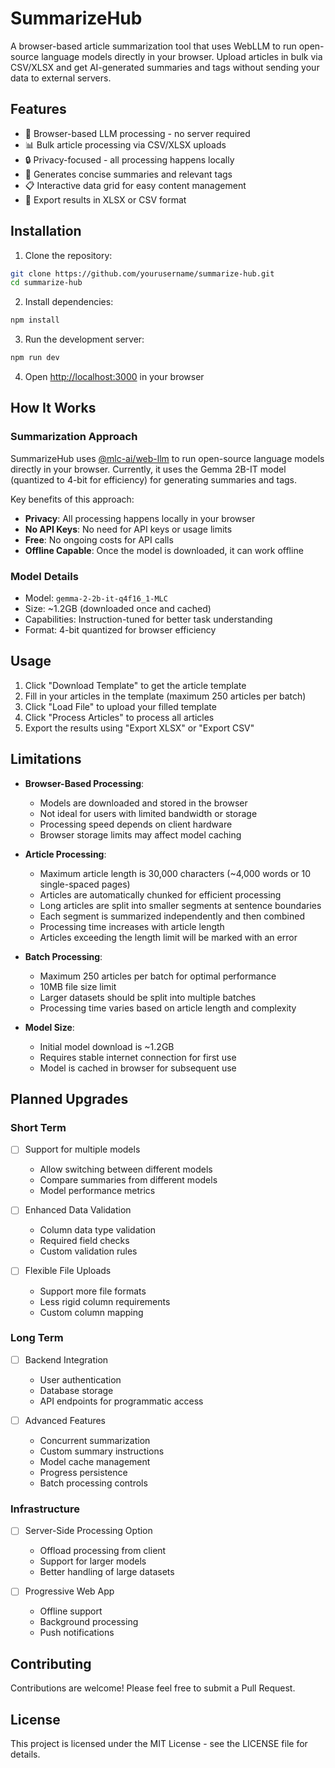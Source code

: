 # SummarizeHub

A browser-based article summarization tool that uses WebLLM to run open-source language models directly in your browser. Upload articles in bulk via CSV/XLSX and get AI-generated summaries and tags without sending your data to external servers.

## Features

- 🚀 Browser-based LLM processing - no server required
- 📊 Bulk article processing via CSV/XLSX uploads
- 🔒 Privacy-focused - all processing happens locally
- 📝 Generates concise summaries and relevant tags
- 📋 Interactive data grid for easy content management
- 💾 Export results in XLSX or CSV format

## Installation

1. Clone the repository:
```bash
git clone https://github.com/yourusername/summarize-hub.git
cd summarize-hub
```

2. Install dependencies:
```bash
npm install
```

3. Run the development server:
```bash
npm run dev
```

4. Open [http://localhost:3000](http://localhost:3000) in your browser

## How It Works

### Summarization Approach

SummarizeHub uses [@mlc-ai/web-llm](https://github.com/mlc-ai/web-llm) to run open-source language models directly in your browser. Currently, it uses the Gemma 2B-IT model (quantized to 4-bit for efficiency) for generating summaries and tags.

Key benefits of this approach:
- **Privacy**: All processing happens locally in your browser
- **No API Keys**: No need for API keys or usage limits
- **Free**: No ongoing costs for API calls
- **Offline Capable**: Once the model is downloaded, it can work offline

### Model Details

- Model: `gemma-2-2b-it-q4f16_1-MLC`
- Size: ~1.2GB (downloaded once and cached)
- Capabilities: Instruction-tuned for better task understanding
- Format: 4-bit quantized for browser efficiency

## Usage

1. Click "Download Template" to get the article template
2. Fill in your articles in the template (maximum 250 articles per batch)
3. Click "Load File" to upload your filled template
4. Click "Process Articles" to process all articles
5. Export the results using "Export XLSX" or "Export CSV"

## Limitations

- **Browser-Based Processing**: 
  - Models are downloaded and stored in the browser
  - Not ideal for users with limited bandwidth or storage
  - Processing speed depends on client hardware
  - Browser storage limits may affect model caching

- **Article Processing**:
  - Maximum article length is 30,000 characters (~4,000 words or 10 single-spaced pages)
  - Articles are automatically chunked for efficient processing
  - Long articles are split into smaller segments at sentence boundaries
  - Each segment is summarized independently and then combined
  - Processing time increases with article length
  - Articles exceeding the length limit will be marked with an error

- **Batch Processing**:
  - Maximum 250 articles per batch for optimal performance
  - 10MB file size limit
  - Larger datasets should be split into multiple batches
  - Processing time varies based on article length and complexity

- **Model Size**: 
  - Initial model download is ~1.2GB
  - Requires stable internet connection for first use
  - Model is cached in browser for subsequent use

## Planned Upgrades

### Short Term
- [ ] Support for multiple models
  - Allow switching between different models
  - Compare summaries from different models
  - Model performance metrics

- [ ] Enhanced Data Validation
  - Column data type validation
  - Required field checks
  - Custom validation rules

- [ ] Flexible File Uploads
  - Support more file formats
  - Less rigid column requirements
  - Custom column mapping

### Long Term
- [ ] Backend Integration
  - User authentication
  - Database storage
  - API endpoints for programmatic access

- [ ] Advanced Features
  - Concurrent summarization
  - Custom summary instructions
  - Model cache management
  - Progress persistence
  - Batch processing controls

### Infrastructure
- [ ] Server-Side Processing Option
  - Offload processing from client
  - Support for larger models
  - Better handling of large datasets

- [ ] Progressive Web App
  - Offline support
  - Background processing
  - Push notifications

## Contributing

Contributions are welcome! Please feel free to submit a Pull Request.

## License

This project is licensed under the MIT License - see the LICENSE file for details.
